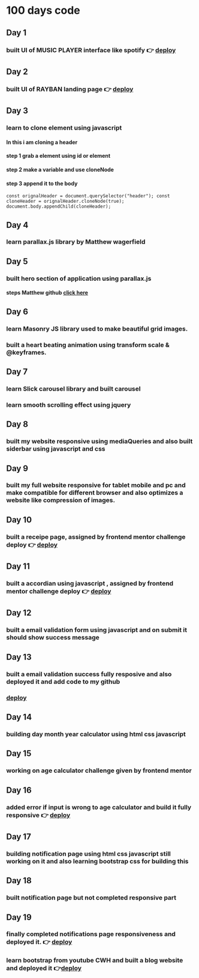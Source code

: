 # 100 days code 

## Day 1
### built UI of MUSIC PLAYER interface like spotify  👉 [deploy](https://music-player-5pur.vercel.app/)
## Day 2
### built UI of RAYBAN landing page  👉 [deploy](https://raybanglasses.netlify.app/)
## Day 3
### learn to clone element using javascript 
#### In this i am cloning a header 
#### step 1 grab a element using id or element  
#### step 2 make a variable and use cloneNode 
#### step 3 append it to the body 

<code>const orignalHeader = document.querySelector("header");
const cloneHeader = orignalHeader.cloneNode(true);
document.body.appendChild(cloneHeader);</code>

## Day 4
### learn parallax.js library by Matthew wagerfield

## Day 5
### built hero section of application using parallax.js

#### steps Matthew github [click here](https://github.com/wagerfield/parallax)

## Day 6
### learn Masonry JS library used to make beautiful grid images.
### built a heart beating animation using transform scale & @keyframes.

## Day 7
### learn Slick carousel library and built carousel 
### learn smooth scrolling effect using jquery

## Day 8
### built my website responsive using mediaQueries and also built siderbar using javascript and css

## Day 9
### built my full website responsive for tablet mobile and pc and make compatible for different browser and also optimizes a website like compression of images.

## Day 10
### built a receipe page, assigned by frontend mentor challenge deploy 👉 [deploy](https://receipepage.netlify.app/)

## Day 11
### built a accordian using javascript , assigned by frontend mentor challenge deploy 👉 [deploy](https://jsaccordian.netlify.app/)

## Day 12
### built a email validation form using javascript and on submit it should show success message

## Day 13
### built a email validation success fully resposive and also deployed it and add code to my github 
### [deploy](https://emailvalidationsucess.netlify.app/)

## Day 14
### building day month year calculator using html css javascript

## Day 15
### working on age calculator challenge given by frontend mentor

## Day 16
### added error if input is wrong to age calculator and build it fully responsive 👉 [deploy](https://agecalculatorcacli.netlify.app/)

## Day 17
### building notification page using html css javascript still working on it and also learning bootstrap css for building this

## Day 18
### built notification page but not completed responsive part 

## Day 19
### finally completed notifications page responsiveness and deployed it. 👉 [deploy](https://linkedinnotification.netlify.app/)
### learn bootstrap from youtube CWH and built a blog website and deployed it 👉[deploy](https://icoderbootstrapcwh.netlify.app/)
